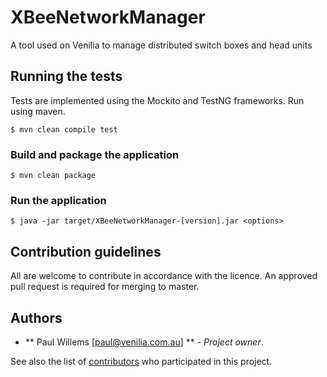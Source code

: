 # XBeeNetworkManager

A tool used on Venilia to manage distributed switch boxes and head units

## Running the tests

Tests are implemented using the Mockito and TestNG frameworks. Run using maven.

```
$ mvn clean compile test
```

### Build and package the application

```
$ mvn clean package
```

### Run the application

```
$ java -jar target/XBeeNetworkManager-[version].jar <options>
```

## Contribution guidelines
All are welcome to contribute in accordance with the licence. An approved pull request is required for merging to 
master.

## Authors

* ** Paul Willems [paul@venilia.com.au] ** - *Project owner*.

See also the list of [contributors](https://github.com/KvotheBloodless/EmailAIS/graphs/contributors) who 
participated in this project.
